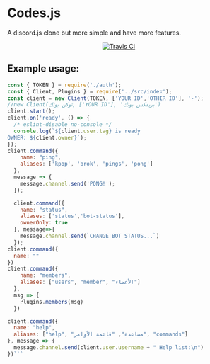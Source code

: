 # Codes.js
A discord.js clone but more simple and have more features.
<div align="center">
<p>
<a href="https://travis-ci.org/codes-server/codes.js"> <img src="https://travis-ci.org/codes-server/codes.js.svg?branch=master" alt="Travis CI" /></a>
</p>
</div>

## Example usage:
```js
const { TOKEN } = require('./auth');
const { Client, Plugins } = require('../src/index');
const client = new Client(TOKEN, ['YOUR ID','OTHER ID'], '-');
//new Client(توكن بوتك, ['YOUR ID'], 'بريفكس بوتك')
client.start();
client.on('ready', () => {
  /* eslint-disable no-console */
  console.log(`${client.user.tag} is ready
OWNER: ${client.owner}`);
});
client.command({
    name: "ping",
    aliases: ['kpop', 'brok', 'pings', 'pong']
  },
  message => {
    message.channel.send('PONG!');
  });

  client.command({
    name: "status",
    aliases: ['status','bot-status'],
    ownerOnly: true
  }, message=>{
    message.channel.send(`CHANGE BOT STATUS...`)
  });
client.command({
  name: ""
})
client.command({
    name: "members",
    aliases: ["users", "member", "الأعضاء"]
  },
  msg => {
    Plugins.members(msg)
  })

client.command({
  name: "help",
  aliases: ["help", "مساعدة", "قائمة الأوامر", "commands"]
}, message => {
  message.channel.send(client.user.username + " Help list:\n")
})```
